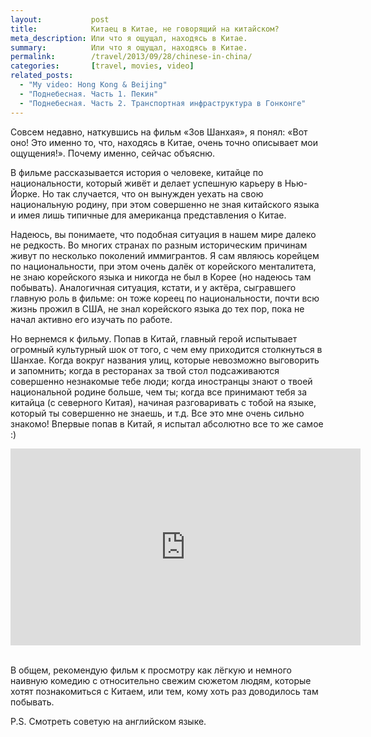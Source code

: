 ```yaml
---
layout:           post
title:            Китаец в Китае, не говорящий на китайском?
meta_description: Или что я ощущал, находясь в Китае.
summary:          Или что я ощущал, находясь в Китае.
permalink:        /travel/2013/09/28/chinese-in-china/
categories:       [travel, movies, video]
related_posts:
  - "My video: Hong Kong & Beijing"
  - "Поднебесная. Часть 1. Пекин"
  - "Поднебесная. Часть 2. Транспортная инфраструктура в Гонконге"
---
```


Совсем недавно, наткувшись на фильм «Зов Шанхая», я понял: «Вот оно! Это именно то, что, находясь в Китае, очень точно описывает мои ощущения!». Почему именно, сейчас объясню.

В фильме рассказывается история о человеке, китайце по национальности, который живёт и делает успешную карьеру в Нью-Йорке. Но так случается, что он вынужден уехать на свою национальную родину, при этом совершенно не зная китайского языка и имея лишь типичные для американца представления о Китае.

Надеюсь, вы понимаете, что подобная ситуация в нашем мире далеко не редкость. Во многих странах по разным историческим причинам живут по несколько поколений иммигрантов. Я сам являюсь корейцем по национальности, при этом очень далёк от корейского менталитета, не знаю корейского языка и никогда не был в Корее (но надеюсь там побывать). Аналогичная ситуация, кстати, и у актёра, сыгравшего главную роль в фильме: он тоже кореец по национальности, почти всю жизнь прожил в США, не знал корейского языка до тех пор, пока не начал активно его изучать по работе.

Но вернемся к фильму. Попав в Китай, главный герой испытывает огромный культурный шок от того, с чем ему приходится столкнуться в Шанхае. Когда вокруг названия улиц, которые невозможно выговорить и запомнить; когда в ресторанах за твой стол подсаживаются совершенно незнакомые тебе люди; когда иностранцы знают о твоей национальной родине больше, чем ты; когда все принимают тебя за китайца (с северного Китая), начиная разговаривать с тобой на языке, который ты совершенно не знаешь, и т.д. Все это мне очень сильно знакомо! Впервые попав в Китай, я испытал абсолютно все то же самое :)

<div class="video-wrapper"><iframe width="560" height="315" src="https://www.youtube.com/embed/xKjBRWh5RdE" frameborder="0" allowfullscreen></iframe></div>
<br>

В общем, рекомендую фильм к просмотру как лёгкую и немного наивную комедию с относительно свежим сюжетом людям, которые хотят познакомиться с Китаем, или тем, кому хоть раз доводилось там побывать.

P.S. Смотреть советую на английском языке.
